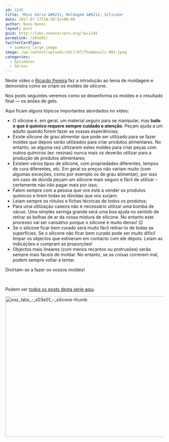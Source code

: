 ```yaml
---
id: 1245
title: 'Mini Série &#8211; Moldagem &#8211; Silicone'
date: 2017-07-17T10:50:52+00:00
author: Nuno Nunes
layout: post
guid: http://labs.oneoverzero.org/?p=1245
permalink: /s03e01/
twitterCardType:
  - summary_large_image
image: /wp-content/uploads/2017/07/Thumbnails.001.jpeg
categories:
  - Episódios
  - Séries
---
```

Neste vídeo o [Ricardo Pereira](http://labs.oneoverzero.org/series/serie-3/convidado-especial-ricardo-pereira/) faz a introdução ao tema de moldagem e demonstra como se criam os moldes de silicone.



Nos posts seguintes veremos como se desenforma os moldes e o resultado final — os anões de gelo.

Aqui ficam alguns tópicos importantes abordados no vídeo:

  * O silicone é, em geral, um material seguro para se manipular, mas **tudo o que é químico requere sempre cuidado e atenção**. Peçam ajuda a um adulto quando forem fazer as vossas experiências;
  * Existe silicone de grau alimentar que pode ser utilizado para se fazer moldes que depois serão utilizados para criar produtos alimentares. No entanto, se alguma vez utilizarem estes moldes para criar peças com outros químicos (ex: resinas) nunca mais os deverão utilizar para a produção de produtos alimentares;
  * Existem vários tipos de silicone, com propriedades diferentes, tempos de cura diferentes, etc. Em geral os preços não variam muito (com algumas exceções, como por exemplo os de grau alimentar), por isso em caso de dúvida peçam um silicone mais seguro e fácil de utilizar &#8211; certamente não irão pagar mais por isso;
  * Falem sempre com a pessoa que vos está a vender os produtos químicos e tirem todas as dúvidas que vos surjam;
  * Leiam sempre os rótulos e fichas técnicas de todos os produtos;
  * Para uma utilização caseira não é necessário utilizar uma bomba de vácuo. Uma simples seringa grande será uma boa ajuda no sentido de retirar as bolhas de ar da vossa mistura de silicone. No entanto este processo vai ser cansativo porque o silicone é muito denso! 😉
  * Se o silicone ficar bem curado será muito fácil retirar-lo de todas as superfícies. Se o silicone não ficar bem curado pode ser muito difícil limpar os objectos que estiveram em contacto com ele depois. Leiam as indicações e cumpram as proporções!
  * Objectos mais lineares (com menos recantos ou protrusões) serão sempre mais fáceis de moldar. No entanto, se as coisas correrem mal, podem sempre voltar a tentar.

Divirtam-se a fazer os vossos moldes!

&nbsp;

Podem ver [todos os posts desta série aqui](http://labs.oneoverzero.org/series/serie-3/).

[<img class="aligncenter size-large wp-image-1207" src="http://labs.oneoverzero.org/wp-content/uploads/2017/07/Thumbnails.001-1024x576.jpeg" alt="ooz_labs_-_s03e01_-_silicone-thumb" width="792" height="446" />](http://labs.oneoverzero.org/wp-content/uploads/2017/07/Thumbnails.001-1024x576.jpeg)